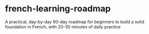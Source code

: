 # french-learning-roadmap
A practical, day-by-day 90-day roadmap for beginners to build a solid foundation in French, with 20-30 minutes of daily practice

